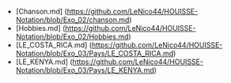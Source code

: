 * [Chanson.md] (https://github.com/LeNico44/HOUISSE-Notation/blob/Exo_02/chanson.md)
* [Hobbies.md] (https://github.com/LeNico44/HOUISSE-Notation/blob/Exo_02/Hobbies.md)
* [LE_COSTA_RICA.md] (https://github.com/LeNico44/HOUISSE-Notation/blob/Exo_03/Pays/LE_COSTA_RICA.md)
* [LE_KENYA.md] (https://github.com/LeNico44/HOUISSE-Notation/blob/Exo_03/Pays/LE_KENYA.md)